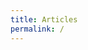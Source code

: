 ```yaml
---
title: Articles
permalink: /
---
```


<div id="map"></div>

<script>
var map = L.map('map').setView([46.6, 2.1], 6)
           .addLayer(new L.tileLayer('http://{s}.basemaps.cartocdn.com/light_nolabels/{z}/{x}/{y}.png',{
              subdomains: 'abcd',
              detectRetina: true,
              minZoom: 6, maxZoom: 12 }));

function draw(data, cl, layer){
  if (data.type === "Topology") {
    for (key in data.objects) {
      geojson = topojson.feature(data, data.objects[key]);
      layer.addLayer(new L.GeoJSON(geojson,{className: cl}));
    }
  }
}

d3.json("data/geo/topo/cantons.json", function(cantons){
  var france = new L.layerGroup();
  draw(cantons, "cantons", france);
  d3.json("data/geo/topo/departements.json", function(departements){
    draw(departements, "departements", france);
    france.addTo(map);
  });
});

map.on('zoomend', function() {
  if(map.getZoom()>6){
    d3.selectAll(".departements").style("display","none");
  }
  if(map.getZoom()<=6){
    d3.selectAll(".departements").style("display","block");
  }
});

</script>
